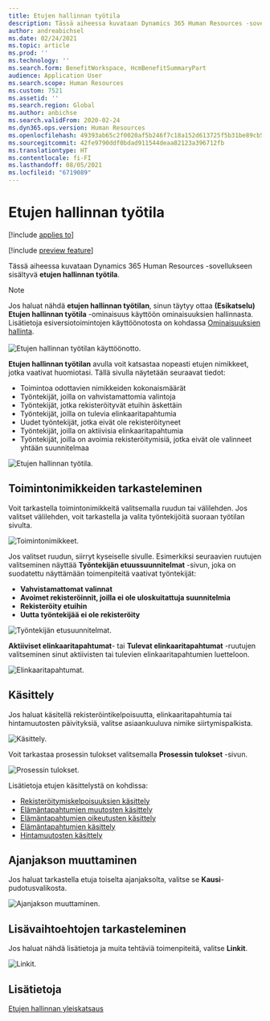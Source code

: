 ```yaml
---
title: Etujen hallinnan työtila
description: Tässä aiheessa kuvataan Dynamics 365 Human Resources -sovellukseen sisältyvä etujen hallinnan työtila.
author: andreabichsel
ms.date: 02/24/2021
ms.topic: article
ms.prod: ''
ms.technology: ''
ms.search.form: BenefitWorkspace, HcmBenefitSummaryPart
audience: Application User
ms.search.scope: Human Resources
ms.custom: 7521
ms.assetid: ''
ms.search.region: Global
ms.author: anbichse
ms.search.validFrom: 2020-02-24
ms.dyn365.ops.version: Human Resources
ms.openlocfilehash: 49393ab65c2f0020af5b246f7c18a152d613725f5b31be89cb57f244b28003f3
ms.sourcegitcommit: 42fe9790ddf0bdad911544deaa82123a396712fb
ms.translationtype: HT
ms.contentlocale: fi-FI
ms.lasthandoff: 08/05/2021
ms.locfileid: "6719089"
---
```

# <a name="benefits-management-workspace"></a>Etujen hallinnan työtila

[!include [applies to](../includes/applies-to-hr.md)]

[!include [preview feature](./includes/preview-feature.md)]

Tässä aiheessa kuvataan Dynamics 365 Human Resources -sovellukseen sisältyvä **etujen hallinnan työtila**.

> [!NOTE]
> Jos haluat nähdä **etujen hallinnan työtilan**, sinun täytyy ottaa **(Esikatselu) Etujen hallinnan työtila** -ominaisuus käyttöön ominaisuuksien hallinnasta. Lisätietoja esiversiotoimintojen käyttöönotosta on kohdassa [Ominaisuuksien hallinta](hr-admin-manage-features.md).<br><br>![Etujen hallinnan työtilan käyttöönotto.](./media/hr-benefits-management-workspace-enable.png)

**Etujen hallinnan työtilan** avulla voit katsastaa nopeasti etujen nimikkeet, jotka vaativat huomiotasi. Tällä sivulla näytetään seuraavat tiedot:

- Toimintoa odottavien nimikkeiden kokonaismäärät
- Työntekijät, joilla on vahvistamattomia valintoja
- Työntekijät, jotka rekisteröityvät etuihin äskettäin
- Työntekijät, joilla on tulevia elinkaaritapahtumia
- Uudet työntekijät, jotka eivät ole rekisteröityneet
- Työntekijät, joilla on aktiivisia elinkaaritapahtumia
- Työntekijät, joilla on avoimia rekisteröitymisiä, jotka eivät ole valinneet yhtään suunnitelmaa

![Etujen hallinnan työtila.](./media/hr-benefits-management-workspace.png)

## <a name="view-action-items"></a>Toimintonimikkeiden tarkasteleminen

Voit tarkastella toimintonimikkeitä valitsemalla ruudun tai välilehden. Jos valitset välilehden, voit tarkastella ja valita työntekijöitä suoraan työtilan sivulta.

![Toimintonimikkeet.](./media/hr-benefits-management-workspace-action-items.png)

Jos valitset ruudun, siirryt kyseiselle sivulle. Esimerkiksi seuraavien ruutujen valitseminen näyttää **Työntekijän etuussuunnitelmat** -sivun, joka on suodatettu näyttämään toimenpiteitä vaativat työntekijät:

- **Vahvistamattomat valinnat**
- **Avoimet rekisteröinnit, joilla ei ole uloskuitattuja suunnitelmia**
- **Rekisteröity etuihin**
- **Uutta työntekijää ei ole rekisteröity**

![Työntekijän etusuunnitelmat.](./media/hr-benefits-management-workspace-plans.png)

**Aktiiviset elinkaaritapahtumat**- tai **Tulevat elinkaaritapahtumat** -ruutujen valitseminen sinut aktiivisten tai tulevien elinkaaritapahtumien luetteloon.

![Elinkaaritapahtumat.](./media/hr-benefits-management-workspace-life-events.png)

## <a name="processing"></a>Käsittely

Jos haluat käsitellä rekisteröintikelpoisuutta, elinkaaritapahtumia tai hintamuutosten päivityksiä, valitse asiaankuuluva nimike siirtymispalkista.

![Käsittely.](./media/hr-benefits-management-workspace-processing.png)

Voit tarkastaa prosessin tulokset valitsemalla **Prosessin tulokset** -sivun.

![Prosessin tulokset.](./media/hr-benefits-management-workspace-process-results.png)

Lisätietoja etujen käsittelystä on kohdissa:

- [Rekisteröitymiskelpoisuuksien käsittely](hr-benefits-process-enrollment-eligibility.md)
- [Elämäntapahtumien muutosten käsittely](hr-benefits-process-life-event-changes.md)
- [Elämäntapahtumien oikeutusten käsittely](hr-benefits-process-life-event-eligibility.md)
- [Elämäntapahtumien käsittely](hr-benefits-process-life-events.md)
- [Hintamuutosten käsittely](hr-benefits-process-rate-changes.md)

## <a name="change-period"></a>Ajanjakson muuttaminen

Jos haluat tarkastella etuja toiselta ajanjaksolta, valitse se **Kausi**-pudotusvalikosta.

![Ajanjakson muuttaminen.](./media/hr-benefits-management-workspace-period.png)

## <a name="view-more-options"></a>Lisävaihtoehtojen tarkasteleminen

Jos haluat nähdä lisätietoja ja muita tehtäviä toimenpiteitä, valitse **Linkit**.

![Linkit.](./media/hr-benefits-management-workspace-links.png)

## <a name="see-also"></a>Lisätietoja

[Etujen hallinnan yleiskatsaus](hr-benefits-management-overview.md)